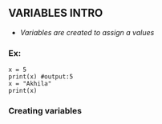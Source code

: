 ## VARIABLES INTRO
- *Variables are created to assign a values*
### Ex:
    x = 5
    print(x) #output:5
    x = "Akhila"
    print(x)
### Creating variables

 
